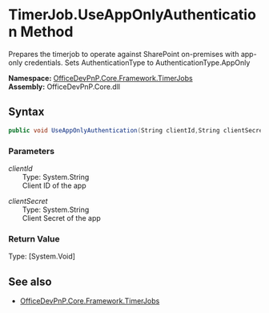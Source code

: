 # TimerJob.UseAppOnlyAuthentication Method  
Prepares the timerjob to operate against SharePoint on-premises with app-only credentials. Sets AuthenticationType 
            to AuthenticationType.AppOnly  

**Namespace:** [OfficeDevPnP.Core.Framework.TimerJobs](OfficeDevPnP.Core.Framework.TimerJobs.md)  
**Assembly:** OfficeDevPnP.Core.dll  
## Syntax
```C#
public void UseAppOnlyAuthentication(String clientId,String clientSecret)
```
### Parameters
*clientId*  
&emsp;&emsp;Type: System.String  
&emsp;&emsp;Client ID of the app  
  
*clientSecret*  
&emsp;&emsp;Type: System.String  
&emsp;&emsp;Client Secret of the app  
  
### Return Value
Type: [System.Void]  

## See also
- [OfficeDevPnP.Core.Framework.TimerJobs](OfficeDevPnP.Core.Framework.TimerJobs.md)
